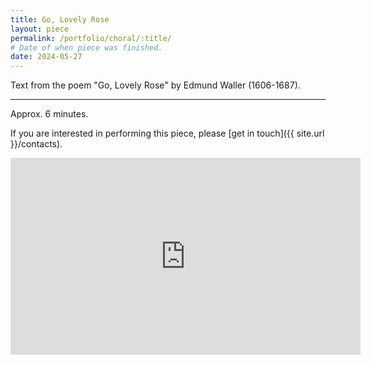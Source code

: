 ```yaml
---
title: Go, Lovely Rose
layout: piece
permalink: /portfolio/choral/:title/
# Date of when piece was finished.
date: 2024-05-27
---
```


Text from the poem "Go, Lovely Rose" by Edmund Waller (1606-1687).

---

Approx. 6 minutes.

If you are interested in performing this piece, please [get in touch]({{ site.url }}/contacts).

<iframe width="560" height="315" src="https://www.youtube.com/embed/72Hcb_9dJWs" frameborder="0" allow="autoplay; encrypted-media" allowfullscreen></iframe>